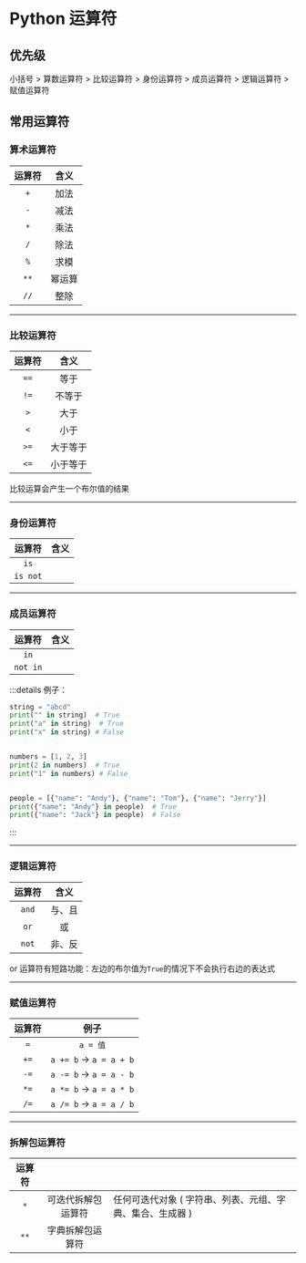 # Python 运算符

## 优先级

小括号 > 算数运算符 > 比较运算符 > 身份运算符 > 成员运算符 > 逻辑运算符 > 赋值运算符

## 常用运算符

### 算术运算符

| 运算符 |  含义  |
| :----: | :----: |
|  `+`   |  加法  |
|  `-`   |  减法  |
|  `*`   |  乘法  |
|  `/`   |  除法  |
|  `%`   |  求模  |
|  `**`  | 幂运算 |
|  `//`  |  整除  |

---

### 比较运算符

| 运算符 |   含义   |
| :----: | :------: |
|  `==`  |   等于   |
|  `!=`  |  不等于  |
|  `>`   |   大于   |
|  `<`   |   小于   |
|  `>=`  | 大于等于 |
|  `<=`  | 小于等于 |

比较运算会产生一个布尔值的结果

---

### 身份运算符

|  运算符  | 含义 |
| :------: | :--: |
|   `is`   |      |
| `is not` |      |

---

### 成员运算符

|  运算符  | 含义 |
| :------: | :--: |
|   `in`   |      |
| `not in` |      |

:::details 例子：

```py
string = "abcd"
print("" in string)  # True
print("a" in string)  # True
print("x" in string) # False


numbers = [1, 2, 3]
print(2 in numbers)  # True
print("1" in numbers) # False


people = [{"name": "Andy"}, {"name": "Tom"}, {"name": "Jerry"}]
print({"name": "Andy"} in people)  # True
print({"name": "Jack"} in people)  # False
```

:::

---

### 逻辑运算符

| 运算符 |  含义  |
| :----: | :----: |
| `and`  | 与、且 |
|  `or`  |   或   |
| `not`  | 非、反 |

or 运算符有短路功能：左边的布尔值为`True`的情况下不会执行右边的表达式

---

### 赋值运算符

| 运算符 |          例子          |
| :----: | :--------------------: |
|  `=`   |        `a = 值`        |
|  `+=`  | `a += b` → `a = a + b` |
|  `-=`  | `a -= b` → `a = a - b` |
|  `*=`  | `a *= b` → `a = a * b` |
|  `/=`  | `a /= b` → `a = a / b` |

---

### 拆解包运算符

| 运算符 |                    |                                                           |
| :----: | :----------------: | --------------------------------------------------------- |
|  `*`   | 可迭代拆解包运算符 | 任何可迭代对象 ( 字符串、列表、元组、字典、集合、生成器 ) |
|  `**`  |  字典拆解包运算符  |                                                           |
